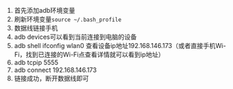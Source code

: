 1. 首先添加adb环境变量
2. 刷新环境变量`source ~/.bash_profile`
3. 数据线链接手机
4. adb devices可以看到当前连接到电脑的设备
5. adb shell ifconfig wlan0 查看设备ip地址192.168.146.173（或者直接手机Wi-Fi，找到已连接的Wi-Fi点查看详情就可以看到ip地址）
6. adb tcpip 5555
7. adb connect 192.168.146.173
8. 链接成功，断开数据线即可
